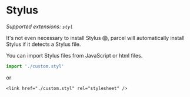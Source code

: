 # Stylus

_Supported extensions: `styl`_

It's not even necessary to install Stylus 😱, parcel will automatically install Stylus if it detects a Stylus file.

You can import Stylus files from JavaScript or html files.

```javascript
import './custom.styl'
```

or

```markup
<link href="./custom.styl" rel="stylesheet" />
```

